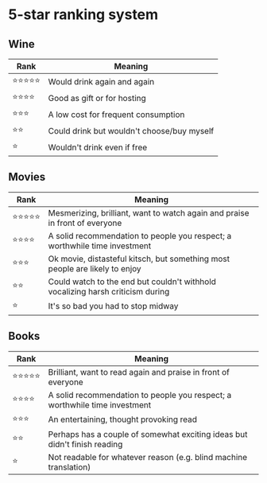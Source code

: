 # 5-star ranking system

## Wine

| Rank  | Meaning                                    |
|-------|--------------------------------------------|
| ⭐⭐⭐⭐⭐ | Would drink again and again                |
| ⭐⭐⭐⭐  | Good as gift or for hosting                |
| ⭐⭐⭐   | A low cost for frequent consumption        |
| ⭐⭐    | Could drink but wouldn't choose/buy myself |
| ⭐     | Wouldn't drink even if free                |


## Movies

| Rank  | Meaning                                                                        |
|-------|--------------------------------------------------------------------------------|
| ⭐⭐⭐⭐⭐ | Mesmerizing, brilliant, want to watch again and praise in front of everyone    |
| ⭐⭐⭐⭐  | A solid recommendation to people you respect; a worthwhile time investment     |
| ⭐⭐⭐   | Ok movie, distasteful kitsch, but something most people are likely to enjoy    |
| ⭐⭐    | Could watch to the end but couldn't withhold vocalizing harsh criticism during |
| ⭐     | It's so bad you had to stop midway                                             |

## Books

| Rank  | Meaning                                                                    |
| ----- | -------------------------------------------------------------------------- |
| ⭐⭐⭐⭐⭐ | Brilliant, want to read again and praise in front of everyone              |
| ⭐⭐⭐⭐  | A solid recommendation to people you respect; a worthwhile time investment |
| ⭐⭐⭐   | An entertaining, thought provoking read                                    |
| ⭐⭐    | Perhaps has a couple of somewhat exciting ideas but didn't finish reading  |
| ⭐     | Not readable for whatever reason (e.g. blind machine translation)          |
